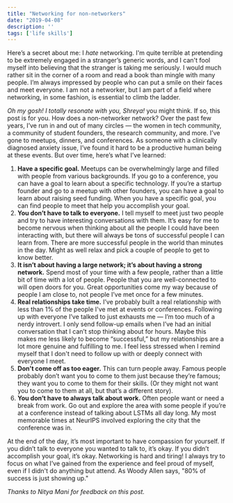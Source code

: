```yaml
---
title: "Networking for non-networkers"
date: "2019-04-08"
description: ''
tags: ['life skills']
---
```



Here’s a secret about me: I *hate* networking. I'm quite terrible at pretending to be extremely engaged in a stranger’s generic words, and I can't fool myself into believing that the stranger is taking me seriously. I would much rather sit in the corner of a room and read a book than mingle with many people. I’m always impressed by people who can put a smile on their faces and meet everyone. I am not a networker, but I am part of a field where networking, in some fashion, is essential to climb the ladder.

*Oh my gosh! I totally resonate with you, Shreya!* you might think. If so, this post is for you. How does a non-networker network? Over the past few years, I’ve run in and out of many circles — the women in tech community, a community of student founders, the research community, and more. I’ve gone to meetups, dinners, and conferences. As someone with a clinically diagnosed anxiety issue, I’ve found it hard to be a productive human being at these events. But over time, here’s what I’ve learned:

1. **Have a specific goal.** Meetups can be overwhelmingly large and filled with people from various backgrounds. If you go to a conference, you can have a goal to learn about a specific technology. If you’re a startup founder and go to a meetup with other founders, you can have a goal to learn about raising seed funding. When you have a specific goal, you can find people to meet that help you accomplish your goal. 
2. **You don’t have to talk to everyone.** I tell myself to meet just two people and try to have interesting conversations with them. It’s easy for me to become nervous when thinking about all the people I could have been interacting with, but there will always be tons of successful people I can learn from. There are more successful people in the world than minutes in the day. Might as well relax and pick a couple of people to get to know better. 
3. **It isn’t about having a large network; it’s about having a strong network.**  Spend most of your time with a few people, rather than a little bit of time with a lot of people. People that you are well-connected to will open doors for you. Great opportunities come my way because of people I am close to, not people I’ve met once for a few minutes.
4. **Real relationships take time.** I’ve probably built a real relationship with less than 1% of the people I've met at events or conferences. Following up with everyone I’ve talked to just exhausts me — I’m too much of a nerdy introvert. I only send follow-up emails when I’ve had an initial conversation that I can’t stop thinking about for hours. Maybe this makes me less likely to become “successful,” but my relationships are a lot more genuine and fulfilling to me. I feel less stressed when I remind myself that I don't need to follow up with or deeply connect with everyone I meet.
5. **Don't come off as too eager.** This can turn people away. Famous people probably don’t want you to come to them just because they’re famous; they want you to come to them for their skills. (Or they might not want you to come to them at all, but that’s a different story).
6. **You don’t have to always talk about work.** Often people want or need a break from work. Go out and explore the area with some people if you’re at a conference instead of talking about LSTMs all day long. My most memorable times at NeurIPS involved exploring the city that the conference was in.

At the end of the day, it’s most important to have compassion for yourself. If you didn’t talk to everyone you wanted to talk to, it’s okay. If you didn’t accomplish your goal, it’s okay. Networking is hard and tiring! I always try to focus on what I’ve gained from the experience and feel proud of myself, even if I didn't do anything but attend. As Woody Allen says, "80% of success is just showing up."

*Thanks to Nitya Mani for feedback on this post.*